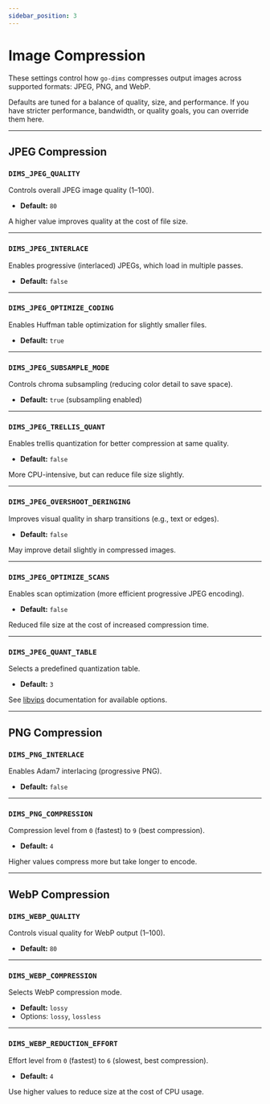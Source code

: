 ```yaml
---
sidebar_position: 3
---
```


# Image Compression

These settings control how `go-dims` compresses output images across supported formats: JPEG, PNG, and WebP.

Defaults are tuned for a balance of quality, size, and performance. If you have stricter performance, bandwidth, or quality goals, you can override them here.

---

## JPEG Compression

### `DIMS_JPEG_QUALITY`

Controls overall JPEG image quality (1–100).

- **Default:** `80`

A higher value improves quality at the cost of file size.

---

### `DIMS_JPEG_INTERLACE`

Enables progressive (interlaced) JPEGs, which load in multiple passes.

- **Default:** `false`

---

### `DIMS_JPEG_OPTIMIZE_CODING`

Enables Huffman table optimization for slightly smaller files.

- **Default:** `true`

---

### `DIMS_JPEG_SUBSAMPLE_MODE`

Controls chroma subsampling (reducing color detail to save space).

- **Default:** `true` (subsampling enabled)

---

### `DIMS_JPEG_TRELLIS_QUANT`

Enables trellis quantization for better compression at same quality.

- **Default:** `false`

More CPU-intensive, but can reduce file size slightly.

---

### `DIMS_JPEG_OVERSHOOT_DERINGING`

Improves visual quality in sharp transitions (e.g., text or edges).

- **Default:** `false`

May improve detail slightly in compressed images.

---

### `DIMS_JPEG_OPTIMIZE_SCANS`

Enables scan optimization (more efficient progressive JPEG encoding).

- **Default:** `false`

Reduced file size at the cost of increased compression time.

---

### `DIMS_JPEG_QUANT_TABLE`

Selects a predefined quantization table.

- **Default:** `3`

See [libvips](https://www.libvips.org/API/current/VipsForeignSave.html#vips-jpegsave) documentation for available options.

---

## PNG Compression

### `DIMS_PNG_INTERLACE`

Enables Adam7 interlacing (progressive PNG).

- **Default:** `false`

---

### `DIMS_PNG_COMPRESSION`

Compression level from `0` (fastest) to `9` (best compression).

- **Default:** `4`

Higher values compress more but take longer to encode.

---

## WebP Compression

### `DIMS_WEBP_QUALITY`

Controls visual quality for WebP output (1–100).

- **Default:** `80`

---

### `DIMS_WEBP_COMPRESSION`

Selects WebP compression mode.

- **Default:** `lossy`
- Options: `lossy`, `lossless`

---

### `DIMS_WEBP_REDUCTION_EFFORT`

Effort level from `0` (fastest) to `6` (slowest, best compression).

- **Default:** `4`

Use higher values to reduce size at the cost of CPU usage.